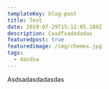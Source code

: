 ```yaml
---
templateKey: blog-post
title: Test
date: 2019-07-29T15:12:05.189Z
description: Casdfsadadadas
featuredpost: true
featuredimage: /img/chemex.jpg
tags:
  - dasdsa
---
```

Asdsadasdadasdas
